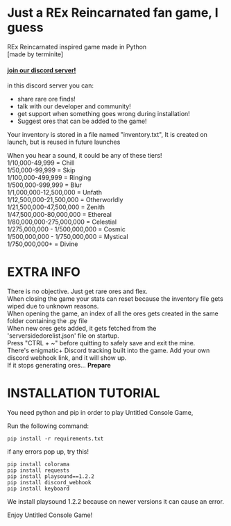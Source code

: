 # Just a REx Reincarnated fan game, I guess
REx Reincarnated inspired game made in Python<br>
[made by terminite]

#### [join our discord server!](https://discord.gg/ZtmQTagSNe)
in this discord server you can:
* share rare ore finds!
* talk with our developer and community!
* get support when something goes wrong during installation!
* Suggest ores that can be added to the game!

Your inventory is stored in a file named "inventory.txt", It is created on launch, but is reused in future launches

When you hear a sound, it could be any of these tiers!<br>
1/10,000-49,999 = Chill<br>
1/50,000-99,999 = Skip<br>
1/100,000-499,999 = Ringing<br>
1/500,000-999,999 = Blur<br>
1/1,000,000-12,500,000 = Unfath<br>
1/12,500,000-21,500,000 = Otherworldly<br>
1/21,500,000-47,500,000 = Zenith<br>
1/47,500,000-80,000,000 = Ethereal<br>
1/80,000,000-275,000,000 = Celestial<br>
1/275,000,000 - 1/500,000,000 = Cosmic <br>
1/500,000,000 - 1/750,000,000 = Mystical<br>
1/750,000,000+ = Divine<br>

# EXTRA INFO

There is no objective. Just get rare ores and flex.<br>
When closing the game your stats can reset because the inventory file gets wiped due to unknown reasons.<br>
When opening the game, an index of all the ores gets created in the same folder containing the .py file<br>
When new ores gets added, it gets fetched from the 'serversidedorelist.json' file on startup.<br>
Press "CTRL + ~" before quitting to safely save and exit the mine.<br>
There's enigmatic+ Discord tracking built into the game. Add your own discord webhook link, and it will show up.<br>
If it stops generating ores... **Prepare**

# INSTALLATION TUTORIAL

You need python and pip in order to play Untitled Console Game,

Run the following command:
```
pip install -r requirements.txt
```
if any errors pop up, try this!
```
pip install colorama
pip install requests
pip install playsound==1.2.2
pip install discord_webhook
pip install keyboard
```
We install playsound 1.2.2 because on newer versions it can cause an error.

Enjoy Untitled Console Game!